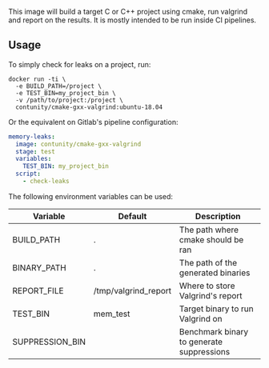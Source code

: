 This image will build a target C or C++ project using cmake, run valgrind and
report on the results. It is mostly intended to be run inside CI pipelines.

## Usage

To simply check for leaks on a project, run:

```shell script
docker run -ti \
  -e BUILD_PATH=/project \
  -e TEST_BIN=my_project_bin \
  -v /path/to/project:/project \
  contunity/cmake-gxx-valgrind:ubuntu-18.04
```

Or the equivalent on Gitlab's pipeline configuration:

```yaml
memory-leaks:
  image: contunity/cmake-gxx-valgrind
  stage: test
  variables:
    TEST_BIN: my_project_bin
  script:
    - check-leaks
```

The following environment variables can be used:

| Variable        | Default              | Description                               |
|-----------------|----------------------|-------------------------------------------|
| BUILD_PATH      | .                    | The path where cmake should be ran        |
| BINARY_PATH     | .                    | The path of the generated binaries        |
| REPORT_FILE     | /tmp/valgrind_report | Where to store Valgrind's report          |
| TEST_BIN        | mem_test             | Target binary to run Valgrind on          |
| SUPPRESSION_BIN |                      | Benchmark binary to generate suppressions |